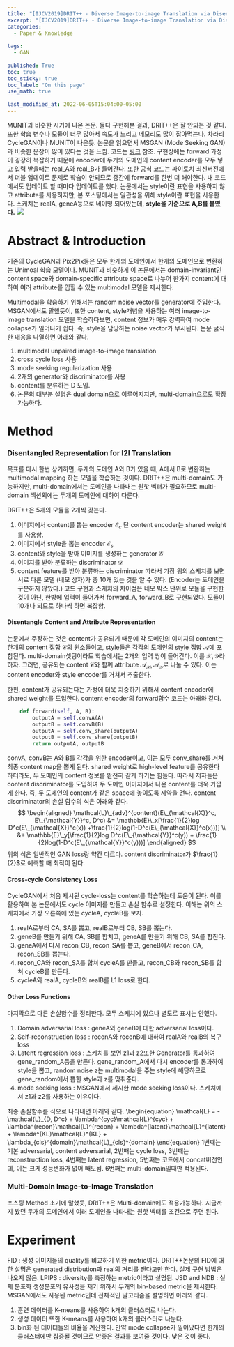 ```yaml
---
title: "[IJCV2019]DRIT++ - Diverse Image-to-image Translation via Disentangled Representations"
excerpt: "[IJCV2019]DRIT++ - Diverse Image-to-image Translation via Disentangled Representations"
categories:
  - Paper & Knowledge
  
tags:
  - GAN
 
published: True
toc: true
toc_sticky: true
toc_label: "On this page"
use_math: true
    
last_modified_at: 2022-06-05T15:04:00-05:00
---
```


MUNIT과 비슷한 시기에 나온 논문. 둘다 구현해본 결과, DRIT++은 잘 안되는 것 같다. 또한 학습 변수나 모듈이 너무 많아서 속도가 느리고 메모리도 많이 잡아먹는다. 차라리 CycleGAN이나 MUNIT이 나은듯. 
논문을 읽으면서 MSGAN (Mode Seeking GAN)과 비슷한 문장이 많이 있다는 것을 느낌. 코드는 [링크](https://github.com/rlawjdghek/GANs/tree/master/DRIT%2B%2B) 참조. 구현상에는 forward 과정이 
굉장히 복잡하기 때문에 encoder에 두개의 도메인의 content encoder를 모두 넣고 입력 받을때는 real_A와 real_B가 들어간다. 또한 공식 코드는 파이토치 최신버전에서 더블 업데이트 문제로 학습이 안되므로 
중간에 forward를 한번 더 해야한다. 내 코드에서도 업데이트 할 때마다 업데이트를 했다. 
논문에서는 style이란 표현을 사용하지 않고 attribute를 사용하지만, 본 포스팅에서는 일관성을 위해 style이란 표현을 사용한다. 
스케치는 realA, geneA등으로 네이밍 되어있는데, **style을 기준으로 A,B를 붙였다.**
![](/assets/images/2022-06-04-DRIT_pp/1.jpg)

# Abstract & Introduction
기존의 CycleGAN과 Pix2Pix등은 모두 한개의 도메인에서 한개의 도메인으로 변환하는 Unimoal 학습 모델이다. MUNIT과 비슷하게 이 논문에서는 domain-invariant인 content space와 domain-specific attribute space로 나누어
한가지 content에 대하여 여러 attribute를 입힐 수 있는 multimodal 모델을 제시한다.

Multimodal을 학습하기 위해서는 random noise vector를 generator에 주입한다. MSGAN에서도 말했듯이, 또한 content, style개념을 사용하는 여러 image-to-image translation 모델을 학습하다보면, 
content 정보가 매우 강력하여 mode collapse가 일어나기 쉽다. 즉, style을 담당하는 noise vector가 무시된다. 논문 굵직한 내용을 나열하면 아래와 같다.
1. multimodal unpaired image-to-image translation
2. cross cycle loss 사용
3. mode seeking regularization 사용
4. 2개의 generator와 discriminator를 사용
5. content를 분류하는 D 도입.
6. 논문의 대부분 설명은 dual domain으로 이루어지지만, multi-domain으로도 확장 가능하다.

# Method 
### Disentangled Representation for I2I Translation
목표를 다시 한번 상기하면, 두개의 도메인 A와 B가 있을 때, A에서 B로 변환하는 multimodal mapping 하는 모델을 학습하는 것이다. DRIT++은 multi-domain도 가능하지만, multi-domain에서는 도메인을 나타내는 원핫 벡터가 필요하므로
multi-domain 섹션외에는 두개의 도메인에 대하여 다룬다. 

DRIT++은 5개의 모듈을 2개씩 갖는다. 
1. 이미지에서 content를 뽑는 encoder $\mathcal{E}_c$ 단 content encoder는 shared weight를 사용함.
2. 이미지에서 style을 뽑는 encoder $\mathcal{E}_s$
3. content와 style을 받아 이미지를 생성하는 generator $\mathcal{G}$
4. 이미지를 받아 분류하는 discriminator $\mathcal{D}$
5. content feature를 받아 분류하는 discriminator
따라서 가장 위의 스케치를 보면 서로 다른 모델 (네모 상자)가 총 10개 있는 것을 알 수 있다. (Encoder는 도메인을 구분하지 않았다.) 코드 구현과 스케치의 차이점은 네모 박스 단위로 모듈을 구현한 것이 아닌, 한방에 입력이 들어가서 
forward_A, forward_B로 구현되었다. 모듈이 10개나 되므로 하나씩 하면 복잡함. 

#### Disentangle Content and Attribute Representation
논문에서 주장하는 것은 content가 공유되기 때문에 각 도메인의 이미지의 content는 한개의 content 집합 $\mathcal{C}$의 원소들이고, style들은 각각의 도메인의 style 집합 $\mathcal{A}$에 포함된다. multi-domain셋팅이라도 학습에서는
2개의 입력 쌍이 들어간다. 이를 $\mathcal{X}, \mathcal{Y}$라 하자. 그러면, 공유되는 content $\mathcal{C}$와 함꼐 attribute $\mathcal{A_{\mathcal{X}}}, \mathcal{A_{\mathcal{Y}}}$로 나눌 수 있다. 이는 content encoder와 
style encoder를 거쳐서 추출한다. 

한편, content가 공유되는다는 가정에 더욱 치중하기 위해서 content encoder에 shared weight를 도입한다. content encoder의 forward함수 코드는 아래와 같다.
```python
    def forward(self, A, B):
        outputA = self.convA(A)
        outputB = self.convB(B)
        outputA = self.conv_share(outputA)
        outputB = self.conv_share(outputB)
        return outputA, outputB
```
convA, convB는 A와 B를 각각을 위한 encoder이고, 이는 모두 conv_share를 거쳐 최종 content map을 뽑게 된다. 
shared weight로 high-level feature를 공유한다 하더라도, 두 도메인의 content 정보를 완전히 같게 하기는 힘들다. 따라서 저자들은 
content discriminator를 도입하여 두 도메인 이미지에서 나온 content를 더욱 가깝게 한다. 즉, 두 도메인의 content가 같은 space에 놓이도록 제약을 건다.
content discriminator의 손실 함수의 식은 아래와 같다.
$$
\begin{aligned}
\mathcal{L}\_{adv}^{content}(E\_{\mathcal{X}}^c, E\_{\mathcal{Y}}^c, D^c) &= \mathbb{E}\_x[\frac{1}{2}log D^c(E\_{\mathcal{X}}^c(x)) +\frac{1}{2}log(1-D^c(E\_{\mathcal{X}}^c(x)))] \\
&+ \mathbb{E}\_y[\frac{1}{2}log D^c(E\_{\mathcal{Y}}^c(y)) + \frac{1}{2}log(1-D^c(E\_{\mathcal{Y}}^c(y)))]
\end{aligned}
$$
위의 식은 일반적인 GAN loss랑 약간 다르다. content discriminator가 $\frac{1}{2}$로 예측할 때 최적이 된다. 

#### Cross-cycle Consistency Loss
CycleGAN에서 처음 제시된 cycle-loss는 content를 학습하는데 도움이 된다. 이를 활용하여 본 논문에서도 cycle 이미지를 만들고 손실 함수로 설정한다. 이해는 위의 스케치에서 가장 오른쪽에 있는 cycleA, cycleB를 보자.
1. realA로부터 CA, SA를 뽑고, realB로부터 CB, SB를 뽑는다. 
2. geneB를 만들기 위해 CA, SB를 합치고, geneA를 만들기 위해 CB, SA를 합친다. 
3. geneA에서 다시 recon_CB, recon_SA를 뽑고, geneB에서 recon_CA, recon_SB를 뽑는다.
4. recon_CA와 recon_SA를 합쳐 cycleA를 만들고, recon_CB와 recon_SB를 합쳐 cycleB를 만든다.
5. cycleA와 realA, cycleB와 realB를 L1 loss로 한다. 

#### Other Loss Functions
마지막으로 다른 손실함수를 정리한다. 모두 스케치에 있으나 별도로 표시는 안했다.
1. Domain adversarial loss : geneA와 geneB에 대한 adversarial loss이다.
2. Self-reconstruction loss : reconA와 reconB에 대하여 realA와 realB의 복구 loss
3. Latent regression loss : 스케치를 보면 z1과 z2또한 Generator를 통과하여 gene_random_A등을 만든다. gene_random_A에서 다시 encoder를 통과하여 style을 뽑고, random noise z는 multimodal을 주는
style에 해당하므로 gene_random에서 뽑힌 style과 z를 맞춰준다.
4. mode seeking loss : MSGAN에서 제시한 mode seeking loss이다. 스케치에서 z1과 z2를 사용하는 이유이다.

최종 손실함수를 식으로 나타내면 아래와 같다. 
\begin{equation}
\mathcal{L} = -\mathcal{L}\_{D, D^c} + \lambda^{cyc}\mathcal{L}^{cyc} + \lambda^{recon}\mathcal{L}^{recon} + \lambda^{latent}\mathcal{L}^{latent} + \lambda^{KL}\mathcal{L}^{KL} + \lambda\_{cls}^{domain}\mathcal{L}\_{cls}^{domain}
\end{equation}
1번째는 기본 adversarial, content adversarial, 2번째는 cycle loss, 3번째는 reconstruction loss, 4번째는 latent regression, 5번째는 코드에서 concat버전인데, 이는 크게 성능변화가 없어 빼도됨. 6번째는 multi-domain일때만 적용된다. 

### Multi-Domain Image-to-Image Translation
포스팅 Method 초기에 말했듯, DRIT++은 Multi-domain에도 적용가능하다. 지금까지 봤던 두개의 도메인에서 여러 도메인을 나타내는 원핫 벡터를 조건으로 주면 된다. 

# Experiment
FID : 생성 이미지들의 quality를 비교하기 위한 metric이다. DRIT++논문의 FID에 대한 설명은 generated distribution과 real의 거리를 잰다고만 한다. 실제 구현 방법은 나오지 않음.
LPIPS : diversity를 측정하는 metric이라고 설명됨.
JSD and NDB : 실제 분포화 생성분포의 유사성을 재기 위하서 두개의 bin-based metric을 제시한다. MSGAN에서도 사용된 metric인데 전체적인 알고리즘을 설명하면 아래와 같다.
1. 훈련 데이터를 K-means를 사용하여 k개의 클러스터로 나눈다. 
2. 생성 데이터 또한 K-means를 사용하여 k개의 클러스터로 나눈다. 
3. bin화 된 데이터들의 비율을 계산한다.
만약 mode collapse가 일어났다면 한개의 클러스터에만 집중될 것이므로 안좋은 결과를 보여줄 것이다. 낮은 것이 좋다.

